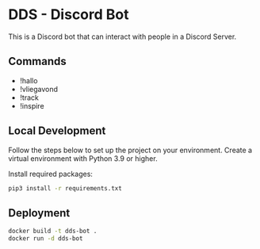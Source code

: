 # DDS - Discord Bot

This is a Discord bot that can interact with people in a Discord Server.

## Commands

- !hallo
- !vliegavond
- !track
- !inspire

## Local Development

Follow the steps below to set up the project on your environment.
Create a virtual environment with Python 3.9 or higher.

Install required packages:

```bash
pip3 install -r requirements.txt
```

## Deployment

```bash
docker build -t dds-bot .
docker run -d dds-bot
```